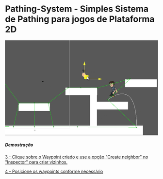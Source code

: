 # Pathing-System - Simples Sistema de Pathing para jogos de Plataforma 2D
![](https://github.com/EwertonLug/Pathing-System/blob/master/Assets/Images/bg.png)
<h5>Demostração</h5>
<a href="https://youtu.be/iqOZyLQZZC0</a>
<h5>Fluxo</h5>
<p>1 - Usuario Criar o path manualmente na cena</p>
<p>2 - Agente(IA) usa esse path para encontrar o melhor caminho até o alvo.</p>
<p>3 - O Agente sabe qual é o atual e o próximo Waypoint, com isso decide se vai pular, descer ou andar</p>

<h5>Tutorial</h5>
<p>1 - Crie uma nova Cena</p>
<p>2 - Crie um novo path "Windows/Path System/Create Init Path"</p>
<p>3 - Clique sobre o Waypoint criado e use a opção "Create neighbor" no "Inspector" para criar vizinhos.</p>
<p>4 - Posicione os waypoints conforme necessário</p>
